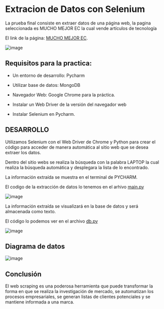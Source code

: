 # Extracion de Datos con Selenium
La prueba final consiste en extraer datos de una página web, la pagina seleccionada es MUCHO MEJOR EC la cual vende artículos de tecnología

El link de la página: [MUCHO MEJOR EC](https://www.muchomejorec.com/).

![image](https://github.com/davidona87/examen_final1/assets/140219605/f0454424-3cf1-4a61-8157-f2654683d36b)


## Requisitos para la practica:

*  Un entorno de desarrollo: Pycharm

*  Utilizar base de datos: MongoDB

*  Navegador Web: Google Chrome para la práctica.

*  Instalar un Web Driver de la versión del navegador web

*  Instalar Selenium en Pycharm.

## DESARROLLO

Utilizamos Selenium con el Web Driver de Chrome y Python para crear el código para acceder de manera automática al sitio web que se desea extraer los datos.

Dentro del sitio webs se realiza la búsqueda con la palabra LAPTOP la cual realiza la búsqueda automática y desplegara la lista de lo encontrado.

La información extraída se muestra en el terminal de PYCHARM.

El codigo de la extracción de datos lo tenemos en el arhivo [main.py](https://github.com/davidona87/examen_final1/blob/main/main.py)

![image](https://github.com/davidona87/examen_final1/assets/140219605/2a81b81f-fc77-40ee-8880-7171453cb0ec)


La información extraída se visualizará en la base de datos y será almacenada como texto.

El código lo podemos ver en el archivo [db.py](https://github.com/davidona87/examen_final1/blob/main/db.py)

![image](https://github.com/davidona87/examen_final1/assets/140219605/71df7752-d035-4868-b7e4-d68abf87d329)

## Diagrama de datos

![image](https://github.com/davidona87/examen_final1/assets/140219605/efff0d67-aa66-4187-8dc5-0bc402d6de1c)

## Conclusión 

El web scraping es una poderosa herramienta que puede transformar la forma en que se realiza la investigación de mercado, se automatizan los procesos empresariales, se generan listas de clientes potenciales y se mantiene informada a una marca.

